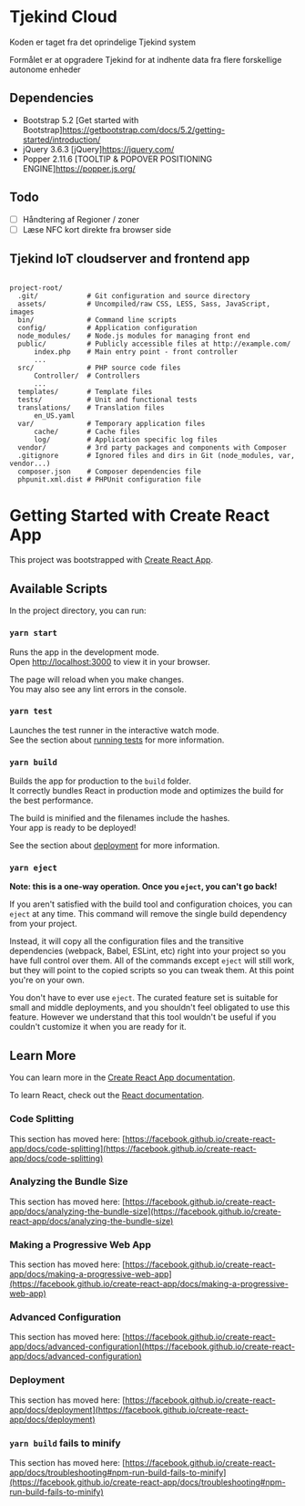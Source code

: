 # Tjekind Cloud

Koden er taget fra det oprindelige Tjekind system

Formålet er at opgradere Tjekind for at indhente data fra flere forskellige autonome enheder

## Dependencies

* Bootstrap 5.2 [Get started with Bootstrap]<https://getbootstrap.com/docs/5.2/getting-started/introduction/>
* jQuery 3.6.3 [jQuery]<https://jquery.com/>
* Popper 2.11.6 [TOOLTIP & POPOVER POSITIONING ENGINE]<https://popper.js.org/>

## Todo

* [ ] Håndtering af Regioner / zoner
* [ ] Læse NFC kort direkte fra browser side

## Tjekind IoT cloudserver and frontend app

```

project-root/
  .git/            # Git configuration and source directory
  assets/          # Uncompiled/raw CSS, LESS, Sass, JavaScript, images
  bin/             # Command line scripts
  config/          # Application configuration
  node_modules/    # Node.js modules for managing front end
  public/          # Publicly accessible files at http://example.com/
      index.php    # Main entry point - front controller
      ...
  src/             # PHP source code files
      Controller/  # Controllers
      ...
  templates/       # Template files
  tests/           # Unit and functional tests
  translations/    # Translation files
      en_US.yaml
  var/             # Temporary application files
      cache/       # Cache files
      log/         # Application specific log files
  vendor/          # 3rd party packages and components with Composer
  .gitignore       # Ignored files and dirs in Git (node_modules, var, vendor...)
  composer.json    # Composer dependencies file
  phpunit.xml.dist # PHPUnit configuration file

```







# Getting Started with Create React App

This project was bootstrapped with [Create React App](https://github.com/facebook/create-react-app).

## Available Scripts

In the project directory, you can run:

### `yarn start`

Runs the app in the development mode.\
Open [http://localhost:3000](http://localhost:3000) to view it in your browser.

The page will reload when you make changes.\
You may also see any lint errors in the console.

### `yarn test`

Launches the test runner in the interactive watch mode.\
See the section about [running tests](https://facebook.github.io/create-react-app/docs/running-tests) for more information.

### `yarn build`

Builds the app for production to the `build` folder.\
It correctly bundles React in production mode and optimizes the build for the best performance.

The build is minified and the filenames include the hashes.\
Your app is ready to be deployed!

See the section about [deployment](https://facebook.github.io/create-react-app/docs/deployment) for more information.

### `yarn eject`

**Note: this is a one-way operation. Once you `eject`, you can't go back!**

If you aren't satisfied with the build tool and configuration choices, you can `eject` at any time. This command will remove the single build dependency from your project.

Instead, it will copy all the configuration files and the transitive dependencies (webpack, Babel, ESLint, etc) right into your project so you have full control over them. All of the commands except `eject` will still work, but they will point to the copied scripts so you can tweak them. At this point you're on your own.

You don't have to ever use `eject`. The curated feature set is suitable for small and middle deployments, and you shouldn't feel obligated to use this feature. However we understand that this tool wouldn't be useful if you couldn't customize it when you are ready for it.

## Learn More

You can learn more in the [Create React App documentation](https://facebook.github.io/create-react-app/docs/getting-started).

To learn React, check out the [React documentation](https://reactjs.org/).

### Code Splitting

This section has moved here: [https://facebook.github.io/create-react-app/docs/code-splitting](https://facebook.github.io/create-react-app/docs/code-splitting)

### Analyzing the Bundle Size

This section has moved here: [https://facebook.github.io/create-react-app/docs/analyzing-the-bundle-size](https://facebook.github.io/create-react-app/docs/analyzing-the-bundle-size)

### Making a Progressive Web App

This section has moved here: [https://facebook.github.io/create-react-app/docs/making-a-progressive-web-app](https://facebook.github.io/create-react-app/docs/making-a-progressive-web-app)

### Advanced Configuration

This section has moved here: [https://facebook.github.io/create-react-app/docs/advanced-configuration](https://facebook.github.io/create-react-app/docs/advanced-configuration)

### Deployment

This section has moved here: [https://facebook.github.io/create-react-app/docs/deployment](https://facebook.github.io/create-react-app/docs/deployment)

### `yarn build` fails to minify

This section has moved here: [https://facebook.github.io/create-react-app/docs/troubleshooting#npm-run-build-fails-to-minify](https://facebook.github.io/create-react-app/docs/troubleshooting#npm-run-build-fails-to-minify)
